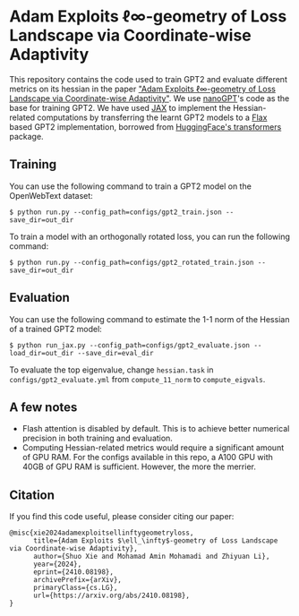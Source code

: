 
# Adam Exploits ℓ∞-geometry of Loss Landscape via Coordinate-wise Adaptivity
This repository contains the code used to train GPT2 and evaluate different metrics on its hessian in the paper ["Adam Exploits ℓ∞-geometry of Loss Landscape
via Coordinate-wise Adaptivity"](https://arxiv.org/pdf/2410.08198). We use [nanoGPT](https://github.com/karpathy/nanoGPT)'s code as the base for training GPT2. We have used [JAX](https://github.com/jax-ml/jax) to implement the Hessian-related computations by transferring the learnt GPT2 models to a [Flax](https://github.com/google/flax) based GPT2 implementation, borrowed from [HuggingFace's transformers](https://github.com/huggingface/transformers) package. 

## Training
You can use the following command to train a GPT2 model on the OpenWebText dataset:

```
$ python run.py --config_path=configs/gpt2_train.json --save_dir=out_dir
```

To train a model with an orthogonally rotated loss, you can run the following command:

```
$ python run.py --config_path=configs/gpt2_rotated_train.json --save_dir=out_dir
```

## Evaluation

You can use the following command to estimate the 1-1 norm of the Hessian of a trained GPT2 model:
```
$ python run_jax.py --config_path=configs/gpt2_evaluate.json --load_dir=out_dir --save_dir=eval_dir
```
To evaluate the top eigenvalue, change `hessian.task` in `configs/gpt2_evaluate.yml` from `compute_11_norm` to `compute_eigvals`.

## A few notes
* Flash attention is disabled by default. This is to achieve better numerical precision in both training and evaluation.
* Computing Hessian-related metrics would require a significant amount of GPU RAM. For the configs available in this repo, a A100 GPU with 40GB of GPU RAM is sufficient. However, the more the merrier.

## Citation
If you find this code useful, please consider citing our paper:
```
@misc{xie2024adamexploitsellinftygeometryloss,
      title={Adam Exploits $\ell_\infty$-geometry of Loss Landscape via Coordinate-wise Adaptivity}, 
      author={Shuo Xie and Mohamad Amin Mohamadi and Zhiyuan Li},
      year={2024},
      eprint={2410.08198},
      archivePrefix={arXiv},
      primaryClass={cs.LG},
      url={https://arxiv.org/abs/2410.08198}, 
}
```
